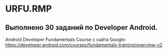 # URFU.RMP
## Выполнено 30 заданий по Developer Android.
Android Developer Fundamentals Course с сайта Google:
https://developer.android.com/courses/fundamentals-training/overview-v2
